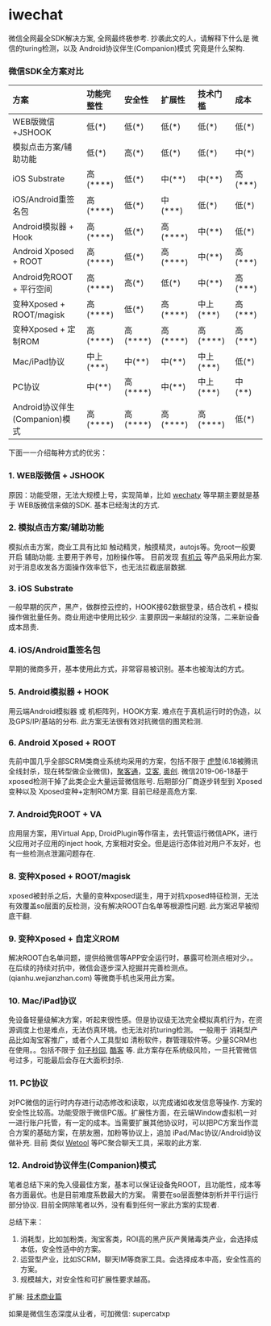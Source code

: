 # iwechat
微信全网最全SDK解决方案, 全网最终极参考.
抄袭此文的人，请解释下什么是 微信的turing检测，以及 Android协议伴生(Companion)模式 究竟是什么架构.

### 微信SDK全方案对比

|   方案        |   功能完整性  |   安全性    |  扩展性     | 技术门槛 |   成本                                                                |
:----------------------------------------------------------------------| :---------------------------| :------------------------| :-------------------------------------------------------------------------| :-------| :------|
| WEB版微信+JSHOOK       |   低(*)       | 低(*)     |  低(*)  | 低(*) | 低(*)     |
| 模拟点击方案/辅助功能     | 低(*)     | 高(*) | 低(*) | 低(*) | 中(*)
| iOS Substrate         |   高(****)   | 低(*)      | 中(**) | 中(**) | 高(***) |
| iOS/Android重签名包        |   高(****)    | 低(*)     | 中(***)| 低(*)   | 低(*) |
| Android模拟器 + Hook   |   高(****)    | 低(*)     | 高(****)  | 中(**) | 低(*) |
| Android Xposed + ROOT |   高(****)   | 低(*)     |  高(****)  | 中(**) | 高(***)   |
| Android免ROOT + 平行空间 |   高(****)    | 高(*)     | 低(*)     | 中(**) | 高(***)   |
| 变种Xposed + ROOT/magisk |   高(****)    | 低(*)      |  高(****)  | 中上(***) | 高(***)   |
| 变种Xposed + 定制ROM   |   高(****)   | 高(****)   |  高(****)  |  高(****) | 高(***)   |
| Mac/iPad协议          |   中上(***)   | 中(**)    | 中(**) | 中上(***) | 低(*)
| PC协议                |   中(**)      | 高(****)  | 中(**) | 中上(***) | 中(**)
| Android协议伴生(Companion)模式  |   高(****)   | 高(****) | 高(****) | 高(****) | 低(*)

下面一一介绍每种方式的优劣：
### 1. WEB版微信 + JSHOOK
原因：功能受限，无法大规模上号，实现简单，比如 [wechaty](https://github.com/wechaty) 等早期主要就是基于 WEB版微信来做的SDK. 基本已经淘汰的方式.

### 2. 模拟点击方案/辅助功能 
模拟点击方案，商业工具有比如 触动精灵，触摸精灵，autojs等。免root一般要开启 辅助功能. 主要用于养号，加粉操作等。
目前发现 [有机云](https://www.yjiyun.com/) 等产品采用此方案. 对于消息收发各方面操作效率低下，也无法拦截底层数据.

### 3. iOS Substrate
一般早期的灰产，黑产，做群控云控的，HOOK接62数据登录，结合改机 + 模拟操作做批量任务。商业用途中使用比较少. 主要原因一来越狱的没落，二来新设备成本昂贵.

### 4. iOS/Android重签名包
早期的微商多开，基本使用此方式，非常容易被识别。基本也被淘汰的方式。

### 5. Android模拟器 + HOOK
用云端Android模拟器 或 机柜阵列，HOOK方案. 难点在于真机运行时的伪造，以及GPS/IP/基站的分布. 
此方案无法很有效对抗微信的图灵检测.

### 6. Android Xposed + ROOT
先前中国几乎全部SCRM类商业系统均采用的方案，包括不限于 [虎赞](51zan.com)(6.18被腾讯全线封杀，现在转型做企业微信)，[聚客通](www.juketool.com)，[艾客](http://www.aiagain.com), [奥创](https://mobilegate.cn/).
微信2019-06-18基于xposed检测干掉了此类企业大量运营微信账号. 后期部分厂商逐步转型到 Xposed变种以及 Xposed变种+定制ROM方案. 目前已经是高危方案.

### 7. Android免ROOT + VA
应用层方案，用Virtual App, DroidPlugin等作宿主，去托管运行微信APK，进行父应用对子应用的inject hook, 方案相对安全。但是运行态体验对用户不友好，也有一些检测点泄漏问题存在.

### 8. 变种Xposed + ROOT/magisk
xposed被封杀之后，大量的变种xposed诞生，用于对抗xposed特征检测，无法有效覆盖so层面的反检测，没有解决ROOT白名单等根源性问题. 此方案迟早被彻底干翻.

### 9. 变种Xposed + 自定义ROM
解决ROOT白名单问题，提供给微信等APP安全运行时，暴露可检测点相对少。。在后续的持续对抗中，微信会逐步深入挖掘并完善检测点。 (qianhu.wejianzhan.com) 等微商手机也采用此方案。

### 10. Mac/iPad协议
免设备轻量级解决方案，听起来很性感。但是协议级无法完全模拟真机行为，在资源调度上也是难点，无法仿真环境。也无法对抗turing检测。 一般用于 消耗型产品比如淘宝客推广，或者个人工具型如 清粉软件，群管理软件等。少量SCRM也在使用。。包括不限于 [句子秒回](https://www.botorange.com/), [酷客](www.kukr.com) 等. 此方案存在系统级风险，一旦托管微信号过多，可能最后会存在大面积封杀.

### 11. PC协议
对PC微信的运行时内存进行动态修改和读取，以完成诸如收发信息等操作. 方案的安全性比较高。功能受限于微信PC版。扩展性方面，在云端Window虚拟机一对一进行账户托管，有一定的成本。当需要扩展其他协议时，可以把PC方案当作混合方案的基础方案，在朋友圈，加粉等协议上，追加 iPad/Mac协议/Android协议做补充.
目前 类似 [Wetool](https://www.wxb.com/wetool) 等PC聚合聊天工具，采取的此方案.

### 12. Android协议伴生(Companion)模式
笔者总结下来的免入侵最佳方案，基本可以保证设备免ROOT，且功能性，成本等各方面最优。也是目前难度系数最大的方案。
需要在so层面整体剖析并平行运行部分协议. 目前全网除笔者以外，没有看到任何一家此方案的实现者.

总结下来：
1. 消耗型，比如加粉类，淘宝客类，ROI高的黑产灰产黄赌毒类产业，会选择成本低，安全性适中的方案。
2. 运营型产业，比如SCRM，聊天IM等商家工具。会选择成本中高，安全性高的方案。
3. 规模越大，对安全性和可扩展性要求越高。

扩展:
[技术商业篇](./技术商业篇.md)


如果是微信生态深度从业者，可加微信: supercatxp